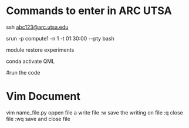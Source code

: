 # Commands to enter in ARC UTSA
ssh abc123@arc.utsa.edu

srun -p compute1 -n 1 -t 01:30:00 --pty bash

module restore experiments

conda activate QML

#run the code
# Vim Document
vim name_file.py        oppen file
a                       write file
:w                      save the writing on file
:q                      close file
:wq                     save and close file
